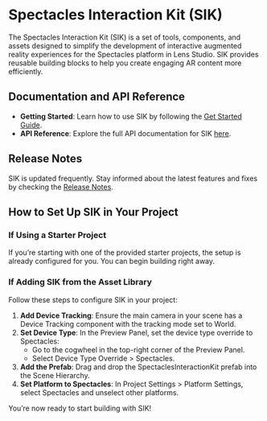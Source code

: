 # Spectacles Interaction Kit (SIK)

The Spectacles Interaction Kit (SIK) is a set of tools, components, and assets designed to simplify the development of interactive augmented reality experiences for the Spectacles platform in Lens Studio. SIK provides reusable building blocks to help you create engaging AR content more efficiently.

## Documentation and API Reference

- **Getting Started**: Learn how to use SIK by following the [Get Started Guide](https://docs.snap.com/spectacles/spectacles-frameworks/spectacles-interaction-kit/get-started).
- **API Reference**: Explore the full API documentation for SIK [here](https://developers.snap.com/lens-studio/api/lens-scripting/interfaces/Packages_SpectaclesInteractionKit_SIK.SIKAPI.html).

## Release Notes

SIK is updated frequently. Stay informed about the latest features and fixes by checking the [Release Notes](https://developers.snap.com/spectacles/spectacles-frameworks/spectacles-interaction-kit/release-notes).

## How to Set Up SIK in Your Project

### If Using a Starter Project
If you’re starting with one of the provided starter projects, the setup is already configured for you. You can begin building right away.

### If Adding SIK from the Asset Library
Follow these steps to configure SIK in your project:
1. **Add Device Tracking**: Ensure the main camera in your scene has a Device Tracking component with the tracking mode set to World.
2. **Set Device Type**: In the Preview Panel, set the device type override to Spectacles:
   - Go to the cogwheel in the top-right corner of the Preview Panel.
   - Select Device Type Override > Spectacles.
3. **Add the Prefab**: Drag and drop the SpectaclesInteractionKit prefab into the Scene Hierarchy.
4. **Set Platform to Spectacles**: In Project Settings > Platform Settings, select Spectacles and unselect other platforms.

You’re now ready to start building with SIK!